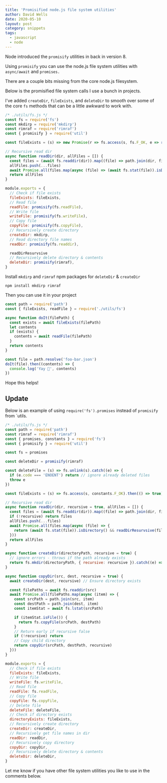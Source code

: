 ```yaml
---
title: 'Promisified node.js file system utilities'
author: David Wells
date: 2020-05-10
layout: post
category: snippets
tags:
  - javascript
  - node
---
```


Node introduced the `promisify` utilities in back in version 8.

Using `promisify` you can use the node.js file system utilities with `async/await` and `promises.`

There are a couple bits missing from the core node.js filesystem.

Below is the promisified file system calls I use a bunch in projects.

I've added `createDir`, `fileExists`, and `deleteDir` to smooth over some of the core `fs` methods that can be a little awkward to work with.

```js
/* ./utils/fs.js */
const fs = require('fs')
const mkdirp = require('mkdirp')
const rimraf = require('rimraf')
const { promisify } = require('util')

const fileExists = (s) => new Promise(r => fs.access(s, fs.F_OK, e => r(!e)))

// Recursive read dir
async function readDir(dir, allFiles = []) {
  const files = (await fs.readdir(dir)).map((file) => path.join(dir, file))
  allFiles.push(...files)
  await Promise.all(files.map(async (file) => (await fs.stat(file)).isDirectory() && readDir(file, allFiles)))
  return allFiles
}

module.exports = {
  // Check if file exists
  fileExists: fileExists,
  // Read file
  readFile: promisify(fs.readFile),
  // Write file
  writeFile: promisify(fs.writeFile),
  // Copy file
  copyFile: promisify(fs.copyFile),
  // Recursively create directory
  createDir: mkdirp,
  // Read directory file names
  readDir: promisify(fs.readdir),

  readDirResurvsive
  // Recursively delete directory & contents
  deleteDir: promisify(rimraf),
}
```

Install `mkdirp` and `rimraf` npm packages for `deleteDir` & `createDir`

```
npm install mkdirp rimraf
```

Then you can use it in your project

```js
const path = require('path')
const { fileExists, readFile } = require('./utils/fs')

async function doIt(filePath) {
  const exists = await fileExists(filePath)  
  let contents
  if (exists) {
    contents = await readFile(filePath)
  }
  return contents
}

const file = path.resolve('foo-bar.json')
doIt(file).then((contents) => {
  console.log('Yay 🎉', contents)
})
```

Hope this helps!

## Update

Below is an example of using `require('fs').promises` instead of `promisify` from `utils.

```js
/* ./utils/fs.js */
const path = require('path')
const rimraf = require('rimraf')
const { promises, constants } = require('fs')
const { promisify } = require('util')

const fs = promises

const deleteDir = promisify(rimraf)

const deleteFile = (s) => fs.unlink(s).catch((e) => {
  if (e.code === 'ENOENT') return // ignore already deleted files
  throw e
})

const fileExists = (s) => fs.access(s, constants.F_OK).then(() => true).catch(() => false)

// Recursive read dir
async function readDir(dir, recursive = true, allFiles = []) {
  const files = (await fs.readdir(dir)).map((file) => path.join(dir, file))
  if (!recursive) return files
  allFiles.push(...files)
  await Promise.all(files.map(async (file) => {
    return (await fs.stat(file)).isDirectory() && readDirResurvsive(file, recursive, allFiles)
  }))
  return allFiles
}

async function createDir(directoryPath, recursive = true) {
  // ignore errors - throws if the path already exists
  return fs.mkdir(directoryPath, { recursive: recursive }).catch((e) => {})
}

async function copyDir(src, dest, recursive = true) {
  await createDir(dest, recursive) // Ensure directory exists

  const filePaths = await fs.readdir(src)
  await Promise.all(filePaths.map(async (item) => {
    const srcPath = path.join(src, item)
    const destPath = path.join(dest, item)
    const itemStat = await fs.lstat(srcPath)

    if (itemStat.isFile()) {
      return fs.copyFile(srcPath, destPath)
    }
    // Return early if recursive false
    if (!recursive) return
    // Copy child directory
    return copyDir(srcPath, destPath, recursive)
  }))
}

module.exports = {
  // Check if file exists
  fileExists: fileExists,
  // Write file
  writeFile: fs.writeFile,
  // Read file
  readFile: fs.readFile,
  // Copy file
  copyFile: fs.copyFile,
  // Delete file
  deleteFile: deleteFile,
  // Check if directory exists
  directoryExists: fileExists,
  // Recursively create directory
  createDir: createDir,
  // Recursively get file names in dir
  readDir: readDir,
  // Recursively copy directory
  copyDir: copyDir,
  // Recursively delete directory & contents
  deleteDir: deleteDir,
}
```

Let me know if you have other file system utilities you like to use in the comments below.
